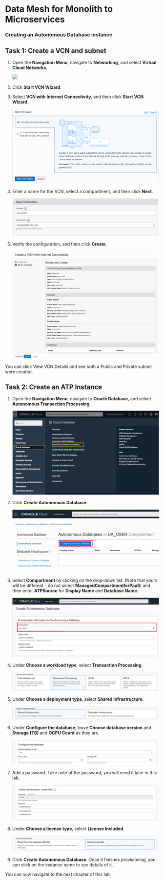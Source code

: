 # Data Mesh for Monolith to Microservices

### Creating an Autonomous Database instance



## Task 1: Create a VCN and subnet

1. Open the **Navigation Menu**, navigate to **Networking**, and select **Virtual Cloud Networks**.

   ![](pictures/s1/networking-vcn.png)

2. Click **Start VCN Wizard**.

3. Select **VCN with Internet Connectivity**, and then click **Start VCN Wizard.**

   ![Select VCN with Internet Connectivity](images/00-03-vcn-wizard.png)

4. Enter a name for the VCN, select a compartment, and then click **Next**.

   ![Start VCN Wizard](images/00-04.png)

5. Verify the configuration, and then click **Create**.

   ![Verify configuration](images/00-05.png)

You can click View VCN Details and see both a Public and Private subnet were created.

## Task 2: Create an ATP Instance

1. Open the **Navigation Menu**, navigate to **Oracle Database**, and select **Autonomous Transaction Processing**.

   ![](images/database-atp.png)

2. Click **Create Autonomous Database**.

   ![Create Autonomous Database](images/01-02-create-adb.png)

3. Select **Compartment** by clicking on the drop-down list. (Note that yours will be different - do not select **ManagedCompartmentforPaaS**) and then enter **ATPSource** for **Display Name** and **Database Name**.

   ![Complete Database Information](images/01-03-compartment.png)

4. Under **Choose a workload type**, select **Transaction Processing**.

   ![Workload Type](images/01-04-workload.png)

5. Under **Choose a deployment type**, select **Shared Infrastructure**.

   ![Deployment Type](images/01-05-deployment.png)

6. Under **Configure the database**, leave **Choose database version** and **Storage (TB)** and **OCPU Count** as they are.

   ![Configure database](images/01-06-db.png)

7. Add a password. Take note of the password, you will need it later in this lab.

   ![Database user and password](images/01-07-pw.png)

8. Under **Choose a license type**, select **License Included**.

   ![License Type](images/01-08-license.png)

9. Click **Create Autonomous Database**. Once it finishes provisioning, you can click on the instance name to see details of it.





You can now navigate to the next chapter of this lab